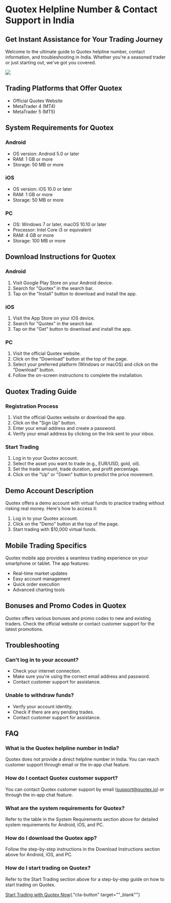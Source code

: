 # Quotex Helpline Number & Contact Support in India

## Get Instant Assistance for Your Trading Journey

Welcome to the ultimate guide to Quotex helpline number, contact
information, and troubleshooting in India. Whether you\'re a seasoned
trader or just starting out, we\'ve got you covered.

[![](https://static.quotex.io/files/4_en/300_250.jpg)](https://traff.sbs/brokerqxlid)

## Trading Platforms that Offer Quotex

-   Official Quotex Website
-   MetaTrader 4 (MT4)
-   MetaTrader 5 (MT5)

## System Requirements for Quotex

### Android

-   OS version: Android 5.0 or later
-   RAM: 1 GB or more
-   Storage: 50 MB or more

### iOS

-   OS version: iOS 10.0 or later
-   RAM: 1 GB or more
-   Storage: 50 MB or more

### PC

-   OS: Windows 7 or later, macOS 10.10 or later
-   Processor: Intel Core i3 or equivalent
-   RAM: 4 GB or more
-   Storage: 100 MB or more

## Download Instructions for Quotex

### Android

1.  Visit Google Play Store on your Android device.
2.  Search for "Quotex" in the search bar.
3.  Tap on the "Install" button to download and install the app.

### iOS

1.  Visit the App Store on your iOS device.
2.  Search for "Quotex" in the search bar.
3.  Tap on the "Get" button to download and install the app.

### PC

1.  Visit the official Quotex website.
2.  Click on the "Download" button at the top of the page.
3.  Select your preferred platform (Windows or macOS) and click on the
    "Download" button.
4.  Follow the on-screen instructions to complete the installation.

## Quotex Trading Guide

### Registration Process

1.  Visit the official Quotex website or download the app.
2.  Click on the "Sign Up" button.
3.  Enter your email address and create a password.
4.  Verify your email address by clicking on the link sent to your
    inbox.

### Start Trading

1.  Log in to your Quotex account.
2.  Select the asset you want to trade (e.g., EUR/USD, gold, oil).
3.  Set the trade amount, trade duration, and profit percentage.
4.  Click on the "Up" or "Down" button to predict the price
    movement.

## Demo Account Description

Quotex offers a demo account with virtual funds to practice trading
without risking real money. Here\'s how to access it:

1.  Log in to your Quotex account.
2.  Click on the "Demo" button at the top of the page.
3.  Start trading with \$10,000 virtual funds.

## Mobile Trading Specifics

Quotex mobile app provides a seamless trading experience on your
smartphone or tablet. The app features:

-   Real-time market updates
-   Easy account management
-   Quick order execution
-   Advanced charting tools

## Bonuses and Promo Codes in Quotex

Quotex offers various bonuses and promo codes to new and existing
traders. Check the official website or contact customer support for the
latest promotions.

## Troubleshooting

### Can\'t log in to your account?

-   Check your internet connection.
-   Make sure you\'re using the correct email address and password.
-   Contact customer support for assistance.

### Unable to withdraw funds?

-   Verify your account identity.
-   Check if there are any pending trades.
-   Contact customer support for assistance.

## FAQ

### What is the Quotex helpline number in India?

Quotex does not provide a direct helpline number in India. You can reach
customer support through email or the in-app chat feature.

### How do I contact Quotex customer support?

You can contact Quotex customer support by email (support@quotex.io) or
through the in-app chat feature.

### What are the system requirements for Quotex?

Refer to the table in the System Requirements section above for detailed
system requirements for Android, iOS, and PC.

### How do I download the Quotex app?

Follow the step-by-step instructions in the Download Instructions
section above for Android, iOS, and PC.

### How do I start trading on Quotex?

Refer to the Start Trading section above for a step-by-step guide on how
to start trading on Quotex.

[Start Trading with Quotex
Now](\%22https://traff.sbs/brokerqxlid\%22){."cta-button"
target=""_blank""}

